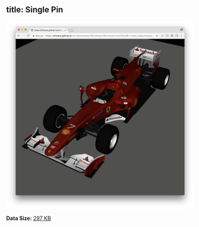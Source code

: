 title: Single Pin
---

[![Visualization](./scene/singlepin.jpg)](/vtk-js-datasets/apps/SceneExplorer.html?fileURL=/vtk-js-datasets/data/vtkjs/singlepin.vtkjs)

__Data Size:__ [297 KB](/vtk-js-datasets/data/vtkjs/singlepin.vtkjs)
